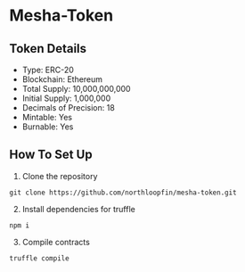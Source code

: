 # Mesha-Token

## Token Details
* Type: ERC-20
* Blockchain: Ethereum
* Total Supply: 10,000,000,000
* Initial Supply: 1,000,000
* Decimals of Precision: 18
* Mintable: Yes
* Burnable: Yes

## How To Set Up
1. Clone the repository
```
git clone https://github.com/northloopfin/mesha-token.git
```
2. Install dependencies for truffle
```
npm i
```
3. Compile contracts
```
truffle compile